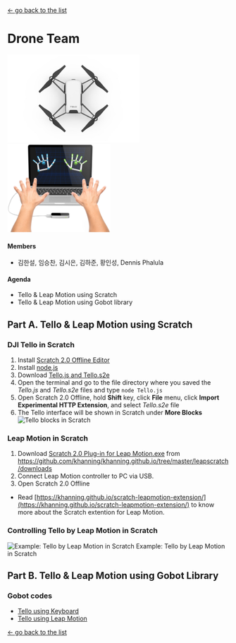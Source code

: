 [← go back to the list](https://HandongHCI.github.io/HCI2018S)

# Drone Team

<img src="files/DJI Tello.jpg" height="200"><img src="files/Leap Motion.jpg" height="200">

#### Members
- 김한설, 임승찬, 김시은, 김하준, 황인성, Dennis Phalula

#### Agenda
- Tello & Leap Motion using Scratch
- Tello & Leap Motion using Gobot library

## Part A. Tello & Leap Motion using Scratch
### DJI Tello in Scratch 
1. Install [Scratch 2.0 Offline Editor](https://scratch.mit.edu/download)
2. Install [node.js](https://nodejs.org/en/)
3. Download [Tello.js and Tello.s2e](https://dl-cdn.ryzerobotics.com/downloads/tello/20180222/Scratch.zip)
4. Open the terminal and go to the file directory where you saved the _Tello.js_ and _Tello.s2e_ files and type `node Tello.js`
5. Open Scratch 2.0 Offline, hold __Shift__ key, click __File__ menu, click __Import Experimental HTTP Extension__, and select _Tello.s2e_ file
6. The Tello interface will be shown in Scratch under __More Blocks__
![Tello blocks in Scratch](/files/Tello&#32;in&#32;Scratch.png)

### Leap Motion in Scratch
1. Download [Scratch 2.0 Plug-in for Leap Motion.exe](https://github.com/khanning/khanning.github.io/blob/master/leapscratch/downloads/Scratch%202.0%20Plug-in%20for%20Leap%20Motion.exe) from https://github.com/khanning/khanning.github.io/tree/master/leapscratch/downloads
2. Connect Leap Motion controller to PC via USB.
3. Open Scratch 2.0 Offline
* Read [https://khanning.github.io/scratch-leapmotion-extension/](https://khanning.github.io/scratch-leapmotion-extension/) to know more about the Scratch extention for Leap Motion.

### Controlling Tello by Leap Motion in Scratch

![Example: Tello by Leap Motion in Scratch](/files/Tello&#32;by&#32;Leap&#32;Motion&#32;in&#32;Scratch.png)
Example: Tello by Leap Motion in Scratch

## Part B. Tello & Leap Motion using Gobot Library

### Gobot codes
- [Tello using Keyboard](drone/tello_with_keyboard.go)
- [Tello using Leap Motion](drone/tello_with_leap_motion.go)


[← go back to the list](https://HandongHCI.github.io/HCI2018S)
